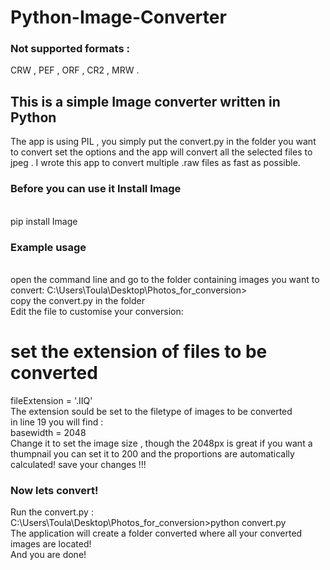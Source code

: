 # Python-Image-Converter

### Not supported formats :
CRW , PEF , ORF , CR2 , MRW .
## This is a simple Image converter written in Python
The app is using PIL , you simply put the convert.py in the folder you want to convert set the options 
and the app will convert all the selected files to jpeg . I wrote this app to convert multiple .raw files
as fast as possible.
### Before you can use it Install Image

</br> pip install Image 

### Example usage

</br> open the command line and go to the folder containing images you want to convert:
C:\Users\Toula\Desktop\Photos_for_conversion> </br>
copy the convert.py in the folder </br>
Edit the file to customise your conversion: </br>
# set the extension of files to be converted 
fileExtension = '.IIQ' </br>
The extension sould be set to the filetype of images to be converted </br>
in line 19 you will find : </br>
basewidth = 2048 </br>
Change it to set the image size , though the 2048px is great if you want a thumpnail you can set it to 200 and the proportions are automatically calculated!
save your changes !!!


### Now lets convert!
Run the convert.py :  </br>
C:\Users\Toula\Desktop\Photos_for_conversion>python convert.py </br>
The application will create a folder converted where all your converted images are located!
</br>
And you are done! 


